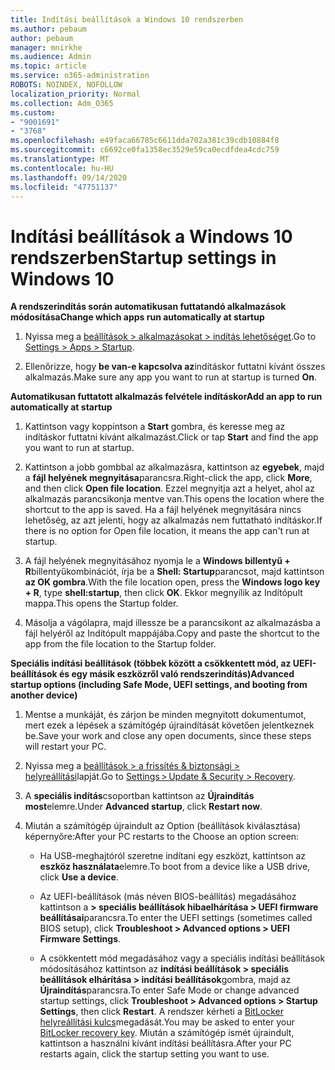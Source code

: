 ```yaml
---
title: Indítási beállítások a Windows 10 rendszerben
ms.author: pebaum
author: pebaum
manager: mnirkhe
ms.audience: Admin
ms.topic: article
ms.service: o365-administration
ROBOTS: NOINDEX, NOFOLLOW
localization_priority: Normal
ms.collection: Adm_O365
ms.custom:
- "9001691"
- "3768"
ms.openlocfilehash: e49faca66785c6611dda702a381c39cdb10884f8
ms.sourcegitcommit: c6692ce0fa1358ec3529e59ca0ecdfdea4cdc759
ms.translationtype: MT
ms.contentlocale: hu-HU
ms.lasthandoff: 09/14/2020
ms.locfileid: "47751137"
---
```

# <a name="startup-settings-in-windows-10"></a><span data-ttu-id="87690-102">Indítási beállítások a Windows 10 rendszerben</span><span class="sxs-lookup"><span data-stu-id="87690-102">Startup settings in Windows 10</span></span>

<span data-ttu-id="87690-103">**A rendszerindítás során automatikusan futtatandó alkalmazások módosítása**</span><span class="sxs-lookup"><span data-stu-id="87690-103">**Change which apps run automatically at startup**</span></span>

1. <span data-ttu-id="87690-104">Nyissa meg a [beállítások > alkalmazásokat > indítás lehetőséget](ms-settings:startupapps?activationSource=GetHelp).</span><span class="sxs-lookup"><span data-stu-id="87690-104">Go to [Settings > Apps > Startup](ms-settings:startupapps?activationSource=GetHelp).</span></span>

2. <span data-ttu-id="87690-105">Ellenőrizze, hogy **be van-e kapcsolva az**indításkor futtatni kívánt összes alkalmazás.</span><span class="sxs-lookup"><span data-stu-id="87690-105">Make sure any app you want to run at startup is turned **On**.</span></span>

<span data-ttu-id="87690-106">**Automatikusan futtatott alkalmazás felvétele indításkor**</span><span class="sxs-lookup"><span data-stu-id="87690-106">**Add an app to run automatically at startup**</span></span>

1. <span data-ttu-id="87690-107">Kattintson vagy koppintson a **Start** gombra, és keresse meg az indításkor futtatni kívánt alkalmazást.</span><span class="sxs-lookup"><span data-stu-id="87690-107">Click or tap **Start** and find the app you want to run at startup.</span></span>

2. <span data-ttu-id="87690-108">Kattintson a jobb gombbal az alkalmazásra, kattintson az **egyebek**, majd a **fájl helyének megnyitása**parancsra.</span><span class="sxs-lookup"><span data-stu-id="87690-108">Right-click the app, click **More**, and then click **Open file location**.</span></span> <span data-ttu-id="87690-109">Ezzel megnyitja azt a helyet, ahol az alkalmazás parancsikonja mentve van.</span><span class="sxs-lookup"><span data-stu-id="87690-109">This opens the location where the shortcut to the app is saved.</span></span> <span data-ttu-id="87690-110">Ha a fájl helyének megnyitására nincs lehetőség, az azt jelenti, hogy az alkalmazás nem futtatható indításkor.</span><span class="sxs-lookup"><span data-stu-id="87690-110">If there is no option for Open file location, it means the app can't run at startup.</span></span>

3. <span data-ttu-id="87690-111">A fájl helyének megnyitásához nyomja le a **Windows billentyű + R**billentyűkombinációt, írja be a **Shell: Startup**parancsot, majd kattintson **az OK gombra**.</span><span class="sxs-lookup"><span data-stu-id="87690-111">With the file location open, press the **Windows logo key  + R**, type **shell:startup**, then click **OK**.</span></span> <span data-ttu-id="87690-112">Ekkor megnyílik az Indítópult mappa.</span><span class="sxs-lookup"><span data-stu-id="87690-112">This opens the Startup folder.</span></span>

4. <span data-ttu-id="87690-113">Másolja a vágólapra, majd illessze be a parancsikont az alkalmazásba a fájl helyéről az Indítópult mappájába.</span><span class="sxs-lookup"><span data-stu-id="87690-113">Copy and paste the shortcut to the app from the file location to the Startup folder.</span></span>

<span data-ttu-id="87690-114">**Speciális indítási beállítások (többek között a csökkentett mód, az UEFI-beállítások és egy másik eszközről való rendszerindítás)**</span><span class="sxs-lookup"><span data-stu-id="87690-114">**Advanced startup options (including Safe Mode, UEFI settings, and booting from another device)**</span></span>

1. <span data-ttu-id="87690-115">Mentse a munkáját, és zárjon be minden megnyitott dokumentumot, mert ezek a lépések a számítógép újraindítását követően jelentkeznek be.</span><span class="sxs-lookup"><span data-stu-id="87690-115">Save your work and close any open documents, since these steps will restart your PC.</span></span>

2. <span data-ttu-id="87690-116">Nyissa meg a [beállítások > a frissítés & biztonsági > helyreállítási](ms-settings:recovery?activationSource=GetHelp)lapját.</span><span class="sxs-lookup"><span data-stu-id="87690-116">Go to [Settings > Update & Security > Recovery](ms-settings:recovery?activationSource=GetHelp).</span></span>

3. <span data-ttu-id="87690-117">A **speciális indítás**csoportban kattintson az **Újraindítás most**elemre.</span><span class="sxs-lookup"><span data-stu-id="87690-117">Under **Advanced startup**, click **Restart now**.</span></span> 

4. <span data-ttu-id="87690-118">Miután a számítógép újraindult az Option (beállítások kiválasztása) képernyőre:</span><span class="sxs-lookup"><span data-stu-id="87690-118">After your PC restarts to the Choose an option screen:</span></span>

    - <span data-ttu-id="87690-119">Ha USB-meghajtóról szeretne indítani egy eszközt, kattintson az **eszköz használata**elemre.</span><span class="sxs-lookup"><span data-stu-id="87690-119">To boot from a device like a USB drive, click **Use a device**.</span></span>

    - <span data-ttu-id="87690-120">Az UEFI-beállítások (más néven BIOS-beállítás) megadásához kattintson a **> speciális beállítások hibaelhárítása > UEFI firmware beállításai**parancsra.</span><span class="sxs-lookup"><span data-stu-id="87690-120">To enter the UEFI settings (sometimes called BIOS setup), click **Troubleshoot > Advanced options > UEFI Firmware Settings**.</span></span> 

    - <span data-ttu-id="87690-121">A csökkentett mód megadásához vagy a speciális indítási beállítások módosításához kattintson az **indítási beállítások > speciális beállítások elhárítása > indítási beállítások**gombra, majd az **Újraindítás**parancsra.</span><span class="sxs-lookup"><span data-stu-id="87690-121">To enter Safe Mode or change advanced startup settings, click **Troubleshoot > Advanced options > Startup Settings**, then click **Restart**.</span></span> <span data-ttu-id="87690-122">A rendszer kérheti a [BitLocker helyreállítási kulcs](https://support.microsoft.com/help/4026181/windows-10-find-my-bitlocker-recovery-key)megadását.</span><span class="sxs-lookup"><span data-stu-id="87690-122">You may be asked to enter your [BitLocker recovery key](https://support.microsoft.com/help/4026181/windows-10-find-my-bitlocker-recovery-key).</span></span> <span data-ttu-id="87690-123">Miután a számítógép ismét újraindult, kattintson a használni kívánt indítási beállításra.</span><span class="sxs-lookup"><span data-stu-id="87690-123">After your PC restarts again, click the startup setting you want to use.</span></span>